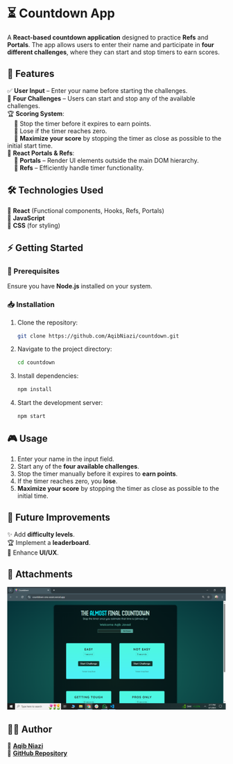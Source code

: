 # ⏳ Countdown App  

A **React-based countdown application** designed to practice **Refs** and **Portals**. The app allows users to enter their name and participate in **four different challenges**, where they can start and stop timers to earn scores.  

## 🚀 Features  
✅ **User Input** – Enter your name before starting the challenges.  
🎯 **Four Challenges** – Users can start and stop any of the available challenges.  
🏆 **Scoring System**:  
&nbsp;&nbsp;&nbsp;&nbsp;🔹 Stop the timer before it expires to earn points.  
&nbsp;&nbsp;&nbsp;&nbsp;🔹 Lose if the timer reaches zero.  
&nbsp;&nbsp;&nbsp;&nbsp;🔹 **Maximize your score** by stopping the timer as close as possible to the initial start time.  
🔌 **React Portals & Refs**:  
&nbsp;&nbsp;&nbsp;&nbsp;📌 **Portals** – Render UI elements outside the main DOM hierarchy.  
&nbsp;&nbsp;&nbsp;&nbsp;📌 **Refs** – Efficiently handle timer functionality.  

## 🛠️ Technologies Used  
🔹 **React** (Functional components, Hooks, Refs, Portals)  
🔹 **JavaScript**  
🔹 **CSS** (for styling)  

## ⚡ Getting Started  

### 📌 Prerequisites  
Ensure you have **Node.js** installed on your system.  

### 📥 Installation  
1. Clone the repository:  
   ```sh
   git clone https://github.com/AqibNiazi/countdown.git
   ```
2. Navigate to the project directory:  
   ```sh
   cd countdown
   ```
3. Install dependencies:  
   ```sh
   npm install
   ```
4. Start the development server:  
   ```sh
   npm start
   ```

## 🎮 Usage  
1. Enter your name in the input field.  
2. Start any of the **four available challenges**.  
3. Stop the timer manually before it expires to **earn points**.  
4. If the timer reaches zero, you **lose**.  
5. **Maximize your score** by stopping the timer as close as possible to the initial time.  

## 🔮 Future Improvements  
✨ Add **difficulty levels**.  
🏆 Implement a **leaderboard**.  
🎨 Enhance **UI/UX**.  

## 📎 Attachments  
![Project Dashboard](https://github.com/AqibNiazi/countdown/blob/main/screenshot/countdown.png)

## 👨‍💻 Author  
📌 **[Aqib Niazi](https://github.com/AqibNiazi)**  
🔗 **[GitHub Repository](https://github.com/AqibNiazi/countdown)**  
